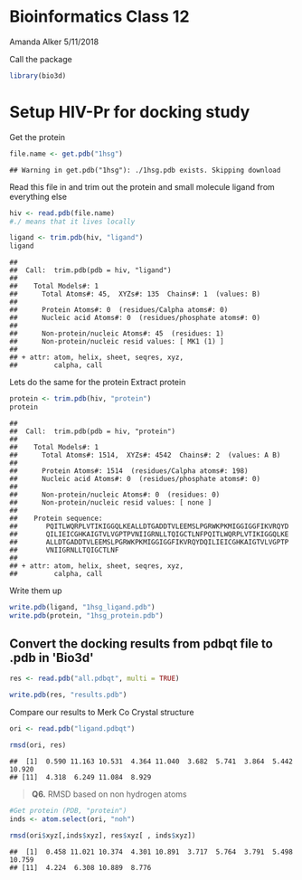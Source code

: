Bioinformatics Class 12
================
Amanda Alker
5/11/2018

Call the package

``` r
library(bio3d)
```

Setup HIV-Pr for docking study
==============================

Get the protein

``` r
file.name <- get.pdb("1hsg")
```

    ## Warning in get.pdb("1hsg"): ./1hsg.pdb exists. Skipping download

Read this file in and trim out the protein and small molecule ligand from everything else

``` r
hiv <- read.pdb(file.name)
#./ means that it lives locally
```

``` r
ligand <- trim.pdb(hiv, "ligand")
ligand
```

    ## 
    ##  Call:  trim.pdb(pdb = hiv, "ligand")
    ## 
    ##    Total Models#: 1
    ##      Total Atoms#: 45,  XYZs#: 135  Chains#: 1  (values: B)
    ## 
    ##      Protein Atoms#: 0  (residues/Calpha atoms#: 0)
    ##      Nucleic acid Atoms#: 0  (residues/phosphate atoms#: 0)
    ## 
    ##      Non-protein/nucleic Atoms#: 45  (residues: 1)
    ##      Non-protein/nucleic resid values: [ MK1 (1) ]
    ## 
    ## + attr: atom, helix, sheet, seqres, xyz,
    ##         calpha, call

Lets do the same for the protein Extract protein

``` r
protein <- trim.pdb(hiv, "protein")
protein
```

    ## 
    ##  Call:  trim.pdb(pdb = hiv, "protein")
    ## 
    ##    Total Models#: 1
    ##      Total Atoms#: 1514,  XYZs#: 4542  Chains#: 2  (values: A B)
    ## 
    ##      Protein Atoms#: 1514  (residues/Calpha atoms#: 198)
    ##      Nucleic acid Atoms#: 0  (residues/phosphate atoms#: 0)
    ## 
    ##      Non-protein/nucleic Atoms#: 0  (residues: 0)
    ##      Non-protein/nucleic resid values: [ none ]
    ## 
    ##    Protein sequence:
    ##       PQITLWQRPLVTIKIGGQLKEALLDTGADDTVLEEMSLPGRWKPKMIGGIGGFIKVRQYD
    ##       QILIEICGHKAIGTVLVGPTPVNIIGRNLLTQIGCTLNFPQITLWQRPLVTIKIGGQLKE
    ##       ALLDTGADDTVLEEMSLPGRWKPKMIGGIGGFIKVRQYDQILIEICGHKAIGTVLVGPTP
    ##       VNIIGRNLLTQIGCTLNF
    ## 
    ## + attr: atom, helix, sheet, seqres, xyz,
    ##         calpha, call

Write them up

``` r
write.pdb(ligand, "1hsg_ligand.pdb")
write.pdb(protein, "1hsg_protein.pdb")
```

Convert the docking results from pdbqt file to .pdb in 'Bio3d'
--------------------------------------------------------------

``` r
res <- read.pdb("all.pdbqt", multi = TRUE)

write.pdb(res, "results.pdb")
```

Compare our results to Merk Co Crystal structure

``` r
ori <- read.pdb("ligand.pdbqt")
```

``` r
rmsd(ori, res)
```

    ##  [1]  0.590 11.163 10.531  4.364 11.040  3.682  5.741  3.864  5.442 10.920
    ## [11]  4.318  6.249 11.084  8.929

> **Q6.** RMSD based on non hydrogen atoms

``` r
#Get protein (PDB, "protein")
inds <- atom.select(ori, "noh")

rmsd(ori$xyz[,inds$xyz], res$xyz[ , inds$xyz])
```

    ##  [1]  0.458 11.021 10.374  4.301 10.891  3.717  5.764  3.791  5.498 10.759
    ## [11]  4.224  6.308 10.889  8.776

